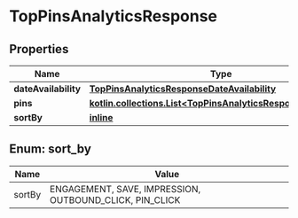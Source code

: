 
# TopPinsAnalyticsResponse

## Properties
Name | Type | Description | Notes
------------ | ------------- | ------------- | -------------
**dateAvailability** | [**TopPinsAnalyticsResponseDateAvailability**](TopPinsAnalyticsResponseDateAvailability.md) |  |  [optional]
**pins** | [**kotlin.collections.List&lt;TopPinsAnalyticsResponsePinsInner&gt;**](TopPinsAnalyticsResponsePinsInner.md) |  |  [optional]
**sortBy** | [**inline**](#SortBy) |  |  [optional]


<a id="SortBy"></a>
## Enum: sort_by
Name | Value
---- | -----
sortBy | ENGAGEMENT, SAVE, IMPRESSION, OUTBOUND_CLICK, PIN_CLICK



